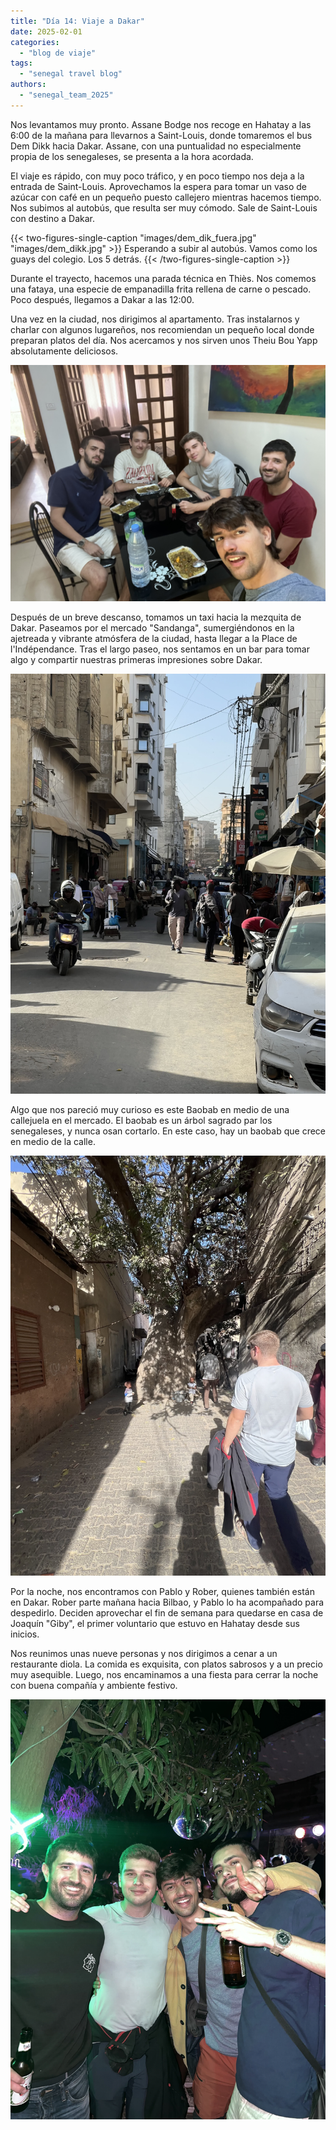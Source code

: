 ```yaml
---
title: "Día 14: Viaje a Dakar"  
date: 2025-02-01
categories:  
  - "blog de viaje"  
tags:  
  - "senegal travel blog"  
authors:  
  - "senegal_team_2025"  
---
```


Nos levantamos muy pronto. Assane Bodge nos recoge en Hahatay a las 6:00 de la mañana para llevarnos a Saint-Louis, donde tomaremos el bus Dem Dikk hacia Dakar. Assane, con una puntualidad no especialmente propia de los senegaleses, se presenta a la hora acordada.

El viaje es rápido, con muy poco tráfico, y en poco tiempo nos deja a la entrada de Saint-Louis. Aprovechamos la espera para tomar un vaso de azúcar con café en un pequeño puesto callejero mientras hacemos tiempo. Nos subimos al autobús, que resulta ser muy cómodo. Sale de Saint-Louis con destino a Dakar.

{{< two-figures-single-caption "images/dem_dik_fuera.jpg" "images/dem_dikk.jpg" >}}
Esperando a subir al autobús. Vamos como los guays del colegio. Los 5 detrás.
{{< /two-figures-single-caption >}}

Durante el trayecto, hacemos una parada técnica en Thiès. Nos comemos una fataya, una especie de empanadilla frita rellena de carne o pescado. Poco después, llegamos a Dakar a las 12:00.

Una vez en la ciudad, nos dirigimos al apartamento. Tras instalarnos y charlar con algunos lugareños, nos recomiendan un pequeño local donde preparan platos del día. Nos acercamos y nos sirven unos Theiu Bou Yapp absolutamente deliciosos.

![Theiu Bou Yapp](images/thie-bou-yapp.jpg "Theiu Bou Yapp que nos prepararon las mujeres del puesto de la esquina")

Después de un breve descanso, tomamos un taxi hacia la mezquita de Dakar. Paseamos por el mercado "Sandanga", 
sumergiéndonos en la ajetreada y vibrante atmósfera de la ciudad, hasta llegar a la Place de l'Indépendance. Tras el largo paseo, nos sentamos en un bar para tomar algo y compartir nuestras primeras impresiones sobre Dakar.

![Paseo por el mercado](images/paseo-mercado.jpg "Paseo por el mercado *Sandanga*")

Algo que nos pareció muy curioso es este Baobab en medio de una callejuela en el mercado. El baobab es un árbol sagrado par los senegaleses, y nunca osan cortarlo. En este caso, hay un baobab que crece en medio de la calle.

![Baobab en medio de la calle](images/baobab-mercado.jpg "Baobab gigante en medio de la calle")

Por la noche, nos encontramos con Pablo y Rober, quienes también están en Dakar. Rober parte mañana hacia Bilbao, y Pablo lo ha acompañado para despedirlo. Deciden aprovechar el fin de semana para quedarse en casa de Joaquín "Giby", el primer voluntario que estuvo en Hahatay desde sus inicios.

Nos reunimos unas nueve personas y nos dirigimos a cenar a un restaurante diola. La comida es exquisita, con platos sabrosos y a un precio muy asequible. Luego, nos encaminamos a una fiesta para cerrar la noche con buena compañía y ambiente festivo.

![Disrutando de una fiesta en Dakar](images/fiesta-primera.jpg "Disfrutando de una fiesta en Dakar")